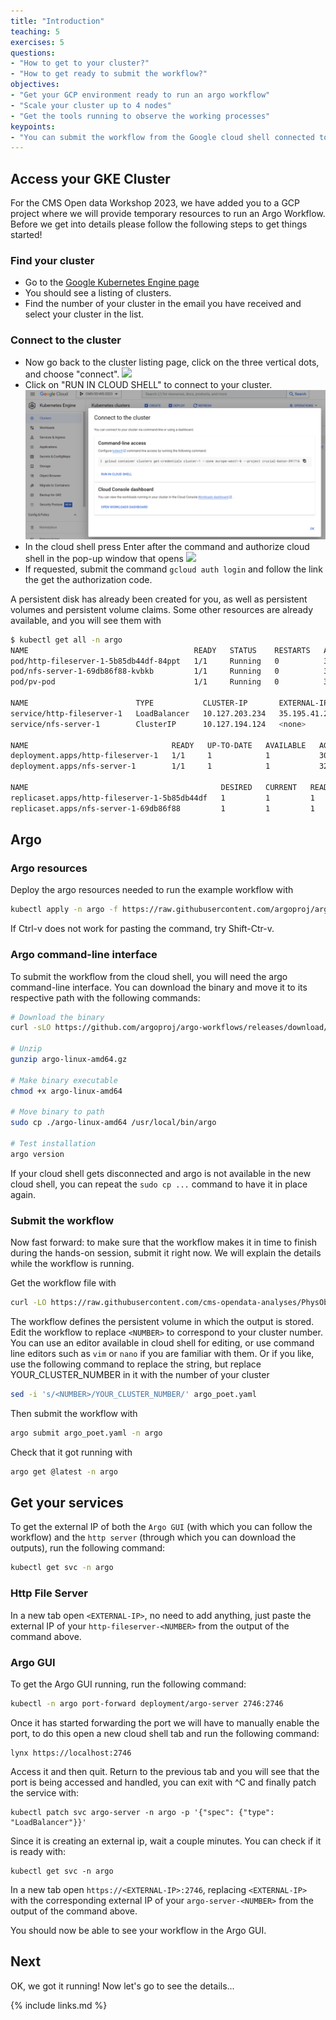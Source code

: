 ```yaml
---
title: "Introduction"
teaching: 5
exercises: 5
questions:
- "How to get to your cluster?"
- "How to get ready to submit the workflow?"
objectives:
- "Get your GCP environment ready to run an argo workflow"
- "Scale your cluster up to 4 nodes"
- "Get the tools running to observe the working processes"
keypoints:
- "You can submit the workflow from the Google cloud shell connected to your cluster."
---
```


## Access your GKE Cluster
For the CMS Open data Workshop 2023, we have added you to a GCP project where we will provide temporary resources to run an Argo Workflow. Before we get into details please follow the following steps to get things started!

### Find your cluster
* Go to the [Google Kubernetes Engine page](https://console.cloud.google.com/kubernetes/list/overview?project=crucial-baton-391716)
* You should see a listing of clusters.
* Find the number of your cluster in the email you have received and select your cluster in the list.

### Connect to the cluster
* Now go back to the cluster listing page, click on the three vertical dots, and choose "connect".
![](../fig/gke6.png)
* Click on "RUN IN CLOUD SHELL" to connect to your cluster.
![](../fig/gke7.png)
* In the cloud shell press Enter after the command and authorize cloud shell in the pop-up window that opens
![](../fig/gke8.png)
* If requested, submit the command `gcloud auth login` and follow the link the get the authorization code.

A persistent disk has already been created for you, as well as persistent volumes and persistent volume claims. 
Some other resources are already available, and you will see them with

```bash
$ kubectl get all -n argo
NAME                                     READY   STATUS    RESTARTS   AGE
pod/http-fileserver-1-5b85db44df-84ppt   1/1     Running   0          30m
pod/nfs-server-1-69db86f88-kvbkb         1/1     Running   0          32m
pod/pv-pod                               1/1     Running   0          30m

NAME                        TYPE           CLUSTER-IP       EXTERNAL-IP     PORT(S)                      AGE
service/http-fileserver-1   LoadBalancer   10.127.203.234   35.195.41.247   80:32703/TCP                 32m
service/nfs-server-1        ClusterIP      10.127.194.124   <none>          2049/TCP,20048/TCP,111/TCP   32m

NAME                                READY   UP-TO-DATE   AVAILABLE   AGE
deployment.apps/http-fileserver-1   1/1     1            1           30m
deployment.apps/nfs-server-1        1/1     1            1           32m

NAME                                           DESIRED   CURRENT   READY   AGE
replicaset.apps/http-fileserver-1-5b85db44df   1         1         1       30m
replicaset.apps/nfs-server-1-69db86f88         1         1         1       32m
```


## Argo

### Argo resources
Deploy the argo resources needed to run the example workflow with

```bash
kubectl apply -n argo -f https://raw.githubusercontent.com/argoproj/argo-workflows/master/manifests/quick-start-postgres.yaml
```

If Ctrl-v does not work for pasting the command, try Shift-Ctr-v.

### Argo command-line interface
To submit the workflow from the cloud shell, you will need the argo command-line interface. You can download the binary and move it to its respective path with the following commands:

```bash
# Download the binary
curl -sLO https://github.com/argoproj/argo-workflows/releases/download/v3.4.7/argo-linux-amd64.gz

# Unzip
gunzip argo-linux-amd64.gz

# Make binary executable
chmod +x argo-linux-amd64

# Move binary to path
sudo cp ./argo-linux-amd64 /usr/local/bin/argo

# Test installation
argo version
```

If your cloud shell gets disconnected and argo is not available in the new cloud shell, you can repeat the `sudo cp ...` command to have it in place again.

### Submit the workflow
Now fast forward: to make sure that the workflow makes it in time to finish during the hands-on session, submit it right now. We will explain the details while the workflow is running.

Get the workflow file with

```bash
curl -LO https://raw.githubusercontent.com/cms-opendata-analyses/PhysObjectExtractorTool/odws2023/PhysObjectExtractor/cloud/argo_poet.yaml
```

The workflow defines the persistent volume in which the output is stored. Edit the workflow to replace `<NUMBER>` to correspond to your cluster number. You can use an editor available in cloud shell for editing, or use command line editors such as `vim` or `nano` if you are familiar with them. Or if you like, use the following command to replace the string, but replace YOUR_CLUSTER_NUMBER in it with the number of your cluster

```bash
sed -i 's/<NUMBER>/YOUR_CLUSTER_NUMBER/' argo_poet.yaml
```

Then submit the workflow with

```bash
argo submit argo_poet.yaml -n argo
```

Check that it got running with

```bash
argo get @latest -n argo
```



## Get your services

To get the external IP of both the `Argo GUI` (with which you can follow the workflow) and the `http server` (through which you can download the outputs), run the following command:

```bash
kubectl get svc -n argo
```

### Http File Server
In a new tab open ```<EXTERNAL-IP>```, no need to add anything, just paste the external IP of your `http-fileserver-<NUMBER>` from the output of the command above.

### Argo GUI

To get the Argo GUI running, run the following command:

```bash
kubectl -n argo port-forward deployment/argo-server 2746:2746
```

Once it has started forwarding the port we will have to manually enable the port, to do this open a new cloud shell tab and run the following command:

```
lynx https://localhost:2746
```

Access it and then quit. Return to the previous tab and you will see that the port is being accessed and handled, you can exit with ^C and finally patch the service with:

```
kubectl patch svc argo-server -n argo -p '{"spec": {"type": "LoadBalancer"}}'
```

Since it is creating an external ip, wait a couple minutes. You can check if it is ready with:
```
kubectl get svc -n argo
```

In a new tab open ```https://<EXTERNAL-IP>:2746```, replacing `<EXTERNAL-IP>` with the corresponding external IP of your `argo-server-<NUMBER>` from the output of the command above.

You should now be able to see your workflow in the Argo GUI.

## Next

OK, we got it running! Now let's go to see the details...

{% include links.md %}

